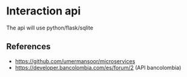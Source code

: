 # Interaction api

The api will use python/flask/sqlite   



## References
* https://github.com/umermansoor/microservices
* https://developer.bancolombia.com/es/forum/2 (API bancolombia) 


